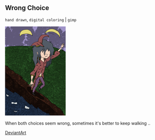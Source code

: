## Wrong Choice

`hand drawn`, `digital coloring` | `gimp`

![Wrong Choice drawing](/images/drawings/wrong_choice.png "Wrong Choice")

When both choices seem wrong, sometimes it's better to keep walking ..

<a class="button" href="https://www.deviantart.com/darkdimensiongd/art/Wrong-Choice-866875608">DeviantArt</a>
